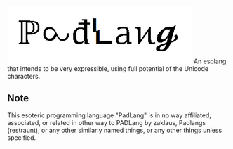 ![PadLang](https://raw.githubusercontent.com/Naruyoko/PadLang/master/logo.png)
An esolang that intends to be very expressible, using full potential of the Unicode characters.
## Note
This esoteric programming language "PadLang" is in no way affiliated, associated, or related in other way to PADLang by zaklaus, Padlangs (restraunt), or any other similarly named things, or any other things unless specified.